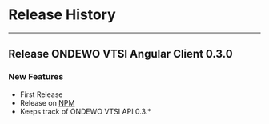 # Release History
*****************

## Release ONDEWO VTSI Angular Client 0.3.0

### New Features
* First Release
* Release on [NPM](https://www.npmjs.com/package/@ondewo/nlu-client-angular)
* Keeps track of ONDEWO VTSI API 0.3.*
